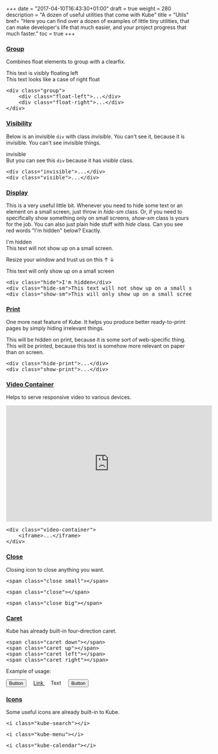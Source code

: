 +++
date = "2017-04-10T16:43:30+01:00"
draft = true
weight = 280
description = "A dozen of useful utilities that come with Kube"
title = "Utils"
bref= "Here you can find over a dozen of examples of little tiny utilities, that can make developer's life that much easier, and your project progress that much faster."
toc = true
+++

<h3 class="section-head" id="h-group"><a href="#h-group">Group</a></h3>
<p>Combines float elements to group with a clearfix.</p>
<div class="example">
  <div class="group">
    <div class="float-left">
      This text is visibly floating left
    </div>
    <div class="float-right">
      This text looks like a case of right float
    </div>
  </div>
  <pre class="code skip">&lt;<span class="hljs-keyword">div</span> <span class="hljs-built_in">class</span>=<span class="hljs-string">"group"</span>&gt;
    &lt;<span class="hljs-keyword">div</span> <span class="hljs-built_in">class</span>=<span class="hljs-string">"float-left"</span>&gt;...&lt;/<span class="hljs-keyword">div</span>&gt;
    &lt;<span class="hljs-keyword">div</span> <span class="hljs-built_in">class</span>=<span class="hljs-string">"float-right"</span>&gt;...&lt;/<span class="hljs-keyword">div</span>&gt;
&lt;/<span class="hljs-keyword">div</span>&gt;
</pre>
</div>
<h3 class="section-head" id="h-visibility"><a href="#h-visibility">Visibility</a></h3>
<p>Below is an invisible <code>div</code> with class <var>invisible</var>. You can't see it, because it is invisible. You can't see invisible things.</p>
<div class="example">
  <div class="invisible">
    invisible
  </div>
  <div class="visible">
    But you can see this <code>div</code> because it has <var>visible</var> class.
  </div>
  <pre class="code skip">&lt;<span class="hljs-keyword">div</span> <span class="hljs-built_in">class</span>=<span class="hljs-string">"invisible"</span>&gt;...&lt;/<span class="hljs-keyword">div</span>&gt;
&lt;<span class="hljs-keyword">div</span> <span class="hljs-built_in">class</span>=<span class="hljs-string">"visible"</span>&gt;...&lt;/<span class="hljs-keyword">div</span>&gt;
</pre>
</div>
<h3 class="section-head" id="h-display"><a href="#h-display">Display</a></h3>
<p>This is a very useful little bit. Whenever you need to hide some text or an element on a small screen, just throw in <var>hide-sm</var> class. Or, if you need to specifically show something only on small screens, <var>show-sm</var> class is yours for the job. You can also just plain hide stuff with <var>hide</var> class. Can you see red words "I'm hidden" below? Exactly.</p>
<div class="example">
  <div class="hide red">
    I'm hidden
  </div>
  <div class="hide-sm">
    This text will not show up on a small screen.
  </div>
  <p>Resize your window and trust us on this <span class="hide-sm">↑</span>&nbsp;<span class="show-sm">↓</span></p>
  <div class="show-sm">
    This text will only show up on a small screen
  </div>
  <pre class="code skip">&lt;<span class="hljs-keyword">div</span> <span class="hljs-built_in">class</span>=<span class="hljs-string">"hide"</span>&gt;I'm hidden&lt;/<span class="hljs-keyword">div</span>&gt;
&lt;<span class="hljs-keyword">div</span> <span class="hljs-built_in">class</span>=<span class="hljs-string">"hide-sm"</span>&gt;This <span class="hljs-built_in">text</span> will <span class="hljs-keyword">not</span> show up <span class="hljs-keyword">on</span> a small screen.&lt;/<span class="hljs-keyword">div</span>&gt;
&lt;<span class="hljs-keyword">div</span> <span class="hljs-built_in">class</span>=<span class="hljs-string">"show-sm"</span>&gt;This will only show up <span class="hljs-keyword">on</span> a small screen&lt;/<span class="hljs-keyword">div</span>&gt;
</pre>
</div>
<h3 class="section-head" id="h-print"><a href="#h-print">Print</a></h3>
<p>One more neat feature of Kube. It helps you produce better ready-to-print pages by simply hiding irrelevant things.</p>
<div class="example">
  <div class="hide-print">
    This will be hidden on print, because it is some sort of web-specific thing.
  </div>
  <div class="show-print">
    This will be printed, because this text is somehow more relevant on paper than on screen.
  </div>
  <pre class="code skip">&lt;<span class="hljs-keyword">div</span> <span class="hljs-built_in">class</span>=<span class="hljs-string">"hide-print"</span>&gt;...&lt;/<span class="hljs-keyword">div</span>&gt;
&lt;<span class="hljs-keyword">div</span> <span class="hljs-built_in">class</span>=<span class="hljs-string">"show-print"</span>&gt;...&lt;/<span class="hljs-keyword">div</span>&gt;
</pre>
</div>
<h3 class="section-head" id="h-video-container"><a href="#h-video-container">Video Container</a></h3>
<p>Helps to serve responsive video to various devices.</p>
<div class="example">
  <div class="video-container">
    <iframe allowfullscreen frameborder="0" height="315" src="https://www.youtube.com/embed/nywsA8wCCfY" width="560"></iframe>
  </div>
  <pre class="code skip"><span class="hljs-tag">&lt;<span class="hljs-name">div</span> <span class="hljs-attr">class</span>=<span class="hljs-string">"video-container"</span>&gt;</span>
    <span class="hljs-tag">&lt;<span class="hljs-name">iframe</span>&gt;</span>...<span class="hljs-tag">&lt;/<span class="hljs-name">iframe</span>&gt;</span>
<span class="hljs-tag">&lt;/<span class="hljs-name">div</span>&gt;</span>
</pre>
</div>
<h3 class="section-head" id="h-close"><a href="#h-close">Close</a></h3>
<p>Closing icon to close anything you want.</p>
<div class="example">
  <span class="close small"></span>
  <pre class="code skip">&lt;span <span class="hljs-class"><span class="hljs-keyword">class</span></span>=<span class="hljs-string">"close small"</span>&gt;<span class="xml"><span class="hljs-tag">&lt;/<span class="hljs-name">span</span>&gt;</span></span></pre>
</div>
<div class="example">
  <span class="close"></span>
  <pre class="code skip">&lt;span <span class="hljs-class"><span class="hljs-keyword">class</span></span>=<span class="hljs-string">"close"</span>&gt;<span class="xml"><span class="hljs-tag">&lt;/<span class="hljs-name">span</span>&gt;</span></span></pre>
</div>
<div class="example">
  <span class="close big"></span>
  <pre class="code skip">&lt;span <span class="hljs-class"><span class="hljs-keyword">class</span></span>=<span class="hljs-string">"close big"</span>&gt;<span class="xml"><span class="hljs-tag">&lt;/<span class="hljs-name">span</span>&gt;</span></span></pre>
</div>
<h3 class="section-head" id="h-caret"><a href="#h-caret">Caret</a></h3>
<p>Kube has already built-in four-direction caret.</p>
<div class="example">
  <span class="caret down"></span> <span class="caret up"></span> <span class="caret left"></span> <span class="caret right"></span>
  <pre class="code skip">&lt;span <span class="hljs-class"><span class="hljs-keyword">class</span></span>=<span class="hljs-string">"caret down"</span>&gt;<span class="xml"><span class="hljs-tag">&lt;/<span class="hljs-name">span</span>&gt;</span></span>
&lt;span <span class="hljs-class"><span class="hljs-keyword">class</span></span>=<span class="hljs-string">"caret up"</span>&gt;<span class="xml"><span class="hljs-tag">&lt;/<span class="hljs-name">span</span>&gt;</span></span>
&lt;span <span class="hljs-class"><span class="hljs-keyword">class</span></span>=<span class="hljs-string">"caret left"</span>&gt;<span class="xml"><span class="hljs-tag">&lt;/<span class="hljs-name">span</span>&gt;</span></span>
&lt;span <span class="hljs-class"><span class="hljs-keyword">class</span></span>=<span class="hljs-string">"caret right"</span>&gt;<span class="xml"><span class="hljs-tag">&lt;/<span class="hljs-name">span</span>&gt;</span></span>
</pre>
</div>
<p>Example of usage:</p>
<div class="example">
  <button class="button">Button <span class="caret down white"></span></button> &nbsp;&nbsp;&nbsp; <a href="#">Link <span class="caret up"></span></a> &nbsp;&nbsp;&nbsp; Text <span class="caret down"></span> &nbsp;&nbsp;&nbsp; <button class="button secondary outline">Button <span class="caret down"></span></button>
</div>
<h3 class="section-head" id="h-icons"><a href="#h-icons">Icons</a></h3>
<p>Some useful icons are already built-in to Kube.</p>
<div class="example">
  <i class="kube-search"></i>
  <pre class="code skip">&lt;i <span class="hljs-class"><span class="hljs-keyword">class</span></span>=<span class="hljs-string">"kube-search"</span>&gt;<span class="xml"><span class="hljs-tag">&lt;/<span class="hljs-name">i</span>&gt;</span></span></pre>
</div>
<div class="example">
  <i class="kube-menu"></i>
  <pre class="code skip">&lt;i <span class="hljs-class"><span class="hljs-keyword">class</span></span>=<span class="hljs-string">"kube-menu"</span>&gt;<span class="xml"><span class="hljs-tag">&lt;/<span class="hljs-name">i</span>&gt;</span></span></pre>
</div>
<div class="example">
  <i class="kube-calendar"></i>
  <pre class="code skip">&lt;i <span class="hljs-class"><span class="hljs-keyword">class</span></span>=<span class="hljs-string">"kube-calendar"</span>&gt;<span class="xml"><span class="hljs-tag">&lt;/<span class="hljs-name">i</span>&gt;</span></span></pre>
</div>
